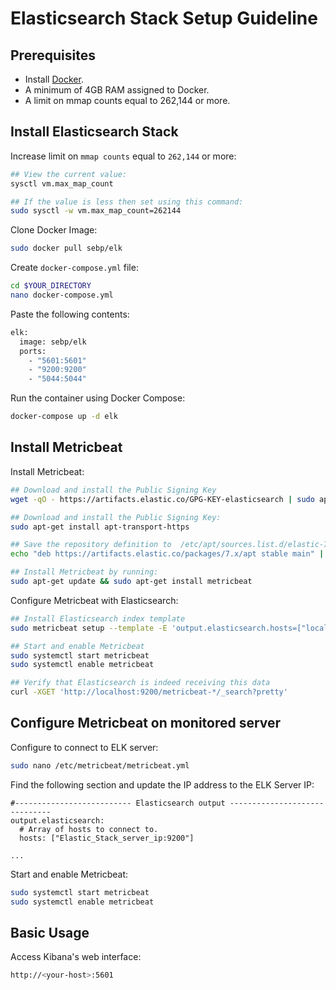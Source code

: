 # Elasticsearch Stack Setup Guideline

## Prerequisites
* Install [Docker](https://techiast.com/docker/).
* A minimum of 4GB RAM assigned to Docker.
* A limit on mmap counts equal to 262,144 or more.

## Install Elasticsearch Stack

Increase limit on `mmap counts` equal to `262,144` or more:

```sh
## View the current value:
sysctl vm.max_map_count

## If the value is less then set using this command:
sudo sysctl -w vm.max_map_count=262144
```

Clone Docker Image:
```sh
sudo docker pull sebp/elk
```

Create `docker-compose.yml` file:
```sh
cd $YOUR_DIRECTORY
nano docker-compose.yml
```

Paste the following contents:
```sh
elk:
  image: sebp/elk
  ports:
    - "5601:5601"
    - "9200:9200"
    - "5044:5044"
```
Run the container using Docker Compose:
```sh
docker-compose up -d elk
```
## Install Metricbeat

Install Metricbeat:
```sh
## Download and install the Public Signing Key
wget -qO - https://artifacts.elastic.co/GPG-KEY-elasticsearch | sudo apt-key add -

## Download and install the Public Signing Key:
sudo apt-get install apt-transport-https

## Save the repository definition to  /etc/apt/sources.list.d/elastic-7.x.list:
echo "deb https://artifacts.elastic.co/packages/7.x/apt stable main" | sudo tee -a /etc/apt/sources.list.d/elastic-7.x.list

## Install Metricbeat by running:
sudo apt-get update && sudo apt-get install metricbeat
```

Configure Metricbeat with Elasticsearch:
```sh
## Install Elasticsearch index template 
sudo metricbeat setup --template -E 'output.elasticsearch.hosts=["localhost:9200"]'

## Start and enable Metricbeat
sudo systemctl start metricbeat
sudo systemctl enable metricbeat

## Verify that Elasticsearch is indeed receiving this data
curl -XGET 'http://localhost:9200/metricbeat-*/_search?pretty'
```

## Configure Metricbeat on monitored server

Configure to connect to ELK server:
```sh
sudo nano /etc/metricbeat/metricbeat.yml
```
Find the following section and update the IP address to the ELK Server IP:
```
#-------------------------- Elasticsearch output ------------------------------
output.elasticsearch:
  # Array of hosts to connect to.
  hosts: ["Elastic_Stack_server_ip:9200"]

...
```
Start and enable Metricbeat:
```sh
sudo systemctl start metricbeat
sudo systemctl enable metricbeat
```





## Basic Usage
Access Kibana's web interface:
```sh
http://<your-host>:5601
```